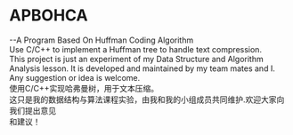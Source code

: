 # APBOHCA
--A Program Based On Huffman Coding Algorithm  
Use C/C++ to implement a Huffman tree to handle text compression.  
This project is just an experiment of my Data Structure and Algorithm  
Analysis lesson. It is developed and maintained by my team mates and I.  
Any suggestion or idea is welcome.  
   使用C/C++实现哈弗曼树，用于文本压缩。  
   这只是我的数据结构与算法课程实验，由我和我的小组成员共同维护.欢迎大家向我们提出意见  
和建议！  
